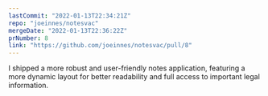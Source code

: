 ```yaml
---
lastCommit: "2022-01-13T22:34:21Z"
repo: "joeinnes/notesvac"
mergeDate: "2022-01-13T22:36:22Z"
prNumber: 8
link: "https://github.com/joeinnes/notesvac/pull/8"
---
```


I shipped a more robust and user-friendly notes application, featuring a more dynamic layout for better readability and full access to important legal information.